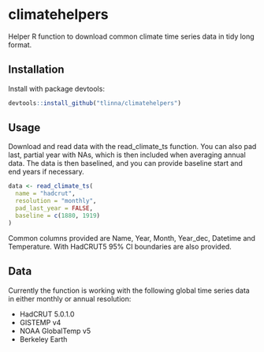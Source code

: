 # climatehelpers

Helper R function to download common climate time series data in tidy long format.

## Installation

Install with package devtools:
```r
devtools::install_github("tlinna/climatehelpers")
```

## Usage

Download and read data with the read_climate_ts function. You can also pad last, partial year with NAs, which is then included when averaging annual data. The data is then baselined, and you can provide baseline start and end years if necessary.

```r
data <- read_climate_ts(
  name = "hadcrut",
  resolution = "monthly",
  pad_last_year = FALSE,
  baseline = c(1880, 1919)
)
```

Common columns provided are Name, Year, Month, Year_dec, Datetime and Temperature. With HadCRUT5 95% CI boundaries are also provided.

## Data

Currently the function is working with the following global time series data in either monthly or annual resolution:

- HadCRUT 5.0.1.0
- GISTEMP v4
- NOAA GlobalTemp v5
- Berkeley Earth
